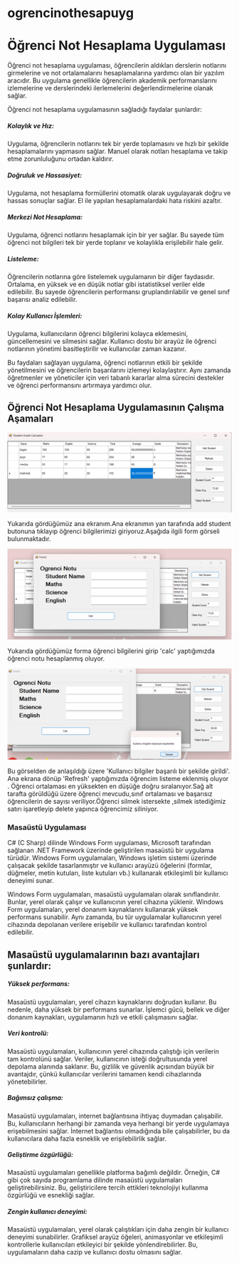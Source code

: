 # ogrencinothesapuyg
<h1>Öğrenci Not Hesaplama Uygulaması</h1>

Öğrenci not hesaplama uygulaması, öğrencilerin aldıkları derslerin notlarını girmelerine ve not ortalamalarını hesaplamalarına yardımcı olan bir yazılım aracıdır. Bu uygulama genellikle öğrencilerin akademik performanslarını izlemelerine ve derslerindeki ilerlemelerini değerlendirmelerine olanak sağlar.

Öğrenci not hesaplama uygulamasının sağladığı faydalar şunlardır:

<h5>Kolaylık ve Hız:</h5> Uygulama, öğrencilerin notlarını tek bir yerde toplamasını ve hızlı bir şekilde hesaplamalarını yapmasını sağlar. Manuel olarak notları hesaplama ve takip etme zorunluluğunu ortadan kaldırır.

<h5>Doğruluk ve Hassasiyet:</h5> Uygulama, not hesaplama formüllerini otomatik olarak uygulayarak doğru ve hassas sonuçlar sağlar. El ile yapılan hesaplamalardaki hata riskini azaltır.

<h5>Merkezi Not Hesaplama:</h5>
Uygulama, öğrenci notlarını hesaplamak için bir yer sağlar. Bu sayede tüm öğrenci not bilgileri tek bir yerde toplanır ve kolaylıkla erişilebilir hale gelir.

<h5>Listeleme:</h5>
Öğrencilerin notlarına göre listelemek uygulamanın bir diğer faydasıdır. Ortalama, en yüksek ve en düşük notlar gibi istatistiksel veriler elde edilebilir. Bu sayede öğrencilerin performansı gruplandırılabilir ve genel sınıf başarısı analiz edilebilir.

<h5>Kolay Kullanıcı İşlemleri:</h5>
Uygulama, kullanıcıların öğrenci bilgilerini kolayca eklemesini, güncellemesini ve silmesini sağlar. Kullanıcı dostu bir arayüz ile öğrenci notlarının yönetimi basitleştirilir ve kullanıcılar zaman kazanır.

Bu faydaları sağlayan uygulama, öğrenci notlarının etkili bir şekilde yönetilmesini ve öğrencilerin başarılarını izlemeyi kolaylaştırır. Aynı zamanda öğretmenler ve yöneticiler için veri tabanlı kararlar alma sürecini destekler ve öğrenci performansını artırmaya yardımcı olur.



<h2>Öğrenci Not Hesaplama Uygulamasının Çalışma Aşamaları</h2>


<div align="center"><img src="https://github.com/dmedya/ogrencinothesapuyg/blob/main/anaekran.png" width="auto"></div>

Yukarıda gördüğümüz ana ekranım.Ana ekranımın yan tarafında add student butonuna tıklayıp öğrenci bilgilerimizi giriyoruz.Aşağıda ilgili form görseli bulunmaktadır.


<div align="center"><img src = "https://github.com/dmedya/ogrencinothesapuyg/blob/main/anaekran1.png" width="auto"></div>

 Yukarıda gördüğümüz forma öğrenci bilgilerini girip 'calc' yaptığımızda öğrenci notu hesaplanmış oluyor.


<div align="center"><img src = "https://github.com/dmedya/ogrencinothesapuyg/blob/main/anaekran2.png" width="auto"></div>

 Bu görselden de anlaşıldığı üzere 'Kullanıcı bilgiler başarılı bir şekilde girildi'. Ana ekrana dönüp 'Refresh' yaptığımızda öğrencim listeme eklenmiş oluyor .
 Öğrenci ortalaması en yüksekten en düşüğe doğru sıralanıyor.Sağ alt tarafta görüldüğü üzere öğrenci mevcudu,sınıf ortalaması ve başarısız öğrencilerin de sayısı veriliyor.Öğrenci silmek istersekte ,silmek istediğimiz satırı işaretleyip delete yapınca öğrencimiz siliniyor.







<!-- 
<h2>Bu Projeyi Nasıl Yaptım?</h2>


//Öncelikle Visual Studio 2022 kod programını kullandım bu projem için. Programı açıp ordan windows form uygulaması ile bir proje oluşturuyoruz. Form oluşturma //aşamaları aşağıdaki gibidir.

//<div align="center"><img src = "https://github.com/dmedya/ogrencinothesapuyg/blob/main/projeolu%C5%9Ftur.png" width="800" height="700"></div>

//<div align="center"><img src = "https://github.com/dmedya/ogrencinothesapuyg/blob/main/formsec.png " width="800" height="700"></div>

//<div align="center"><img src = "https://github.com/dmedya/ogrencinothesapuyg/blob/main/form1.png" width="800" height="700"></div>

//Araç kutusunda kısmında "GroupBoxu" bulup formumumuzda konumlandırıyoruz .Ardından sol altta özellikler kısmında text kısmında Form1 ismini de  Student Grade Calculator olarak değiştirip araç kutusunda  "label" ekleyip, konumlandırıp text kısmını düzenleyip Student Name ,Matematik...vb kısımları ekliyoruz.

//"GroupBox" kısımlarını ekleyip "label"larımıza metin kutusu oluşturmuş oluyoruz."GroupBox"larımıza isim veriyoruz örneğin student name için oluşturduğumuz //"GroupBox"'a txtStudentname ismini atadık mesela . Diğer "GroupBoxlarımızı" da aynı şekil halletmemiz gerekiyor hallettikten sonra kod kısmına geçiyoruz

//<div align="center"><img src ="https://github.com/dmedya/ogrencinothesapuyg/blob/main/ilkad%C4%B1m.png" width="800" height="700"></div>

//<h2>Kod Kısmı</h2>

//Bu kod bloğu, bir butona tıklandığında çalışacak bir olay işleyicisidir. Bu olay işleyicisi, öğrencinin matematik, İngilizce ve fen derslerinde aldığı notları //alır, toplamını ve ortalamasını hesaplar ve ardından öğrencinin notuna göre bir harf notu ve açıklama belirler.
-->
<h3> Masaüstü Uygulaması </h3>
  C# (C Sharp) dilinde Windows Form uygulaması, Microsoft tarafından sağlanan .NET Framework üzerinde geliştirilen masaüstü bir uygulama türüdür. Windows Form uygulamaları, Windows işletim sistemi üzerinde çalışacak şekilde tasarlanmıştır ve kullanıcı arayüzü öğelerini (formlar, düğmeler, metin kutuları, liste kutuları vb.) kullanarak etkileşimli bir kullanıcı deneyimi sunar.

Windows Form uygulamaları, masaüstü uygulamaları olarak sınıflandırılır. Bunlar, yerel olarak çalışır ve kullanıcının yerel cihazına yüklenir. Windows Form uygulamaları, yerel donanım kaynaklarını kullanarak yüksek performans sunabilir. Aynı zamanda, bu tür uygulamalar kullanıcının yerel cihazında depolanan verilere erişebilir ve kullanıcı tarafından kontrol edilebilir.


<h2>Masaüstü uygulamalarının bazı avantajları şunlardır: </h2>

<h5>Yüksek performans:</h5> Masaüstü uygulamaları, yerel cihazın kaynaklarını doğrudan kullanır. Bu nedenle, daha yüksek bir performans sunarlar. İşlemci gücü, bellek ve diğer donanım kaynakları, uygulamanın hızlı ve etkili çalışmasını sağlar.

<h5>Veri kontrolü:</h5> Masaüstü uygulamaları, kullanıcının yerel cihazında çalıştığı için verilerin tam kontrolünü sağlar. Veriler, kullanıcının isteği doğrultusunda yerel depolama alanında saklanır. Bu, gizlilik ve güvenlik açısından büyük bir avantajdır, çünkü kullanıcılar verilerini tamamen kendi cihazlarında yönetebilirler.

<h5>Bağımsız çalışma:</h5> Masaüstü uygulamaları, internet bağlantısına ihtiyaç duymadan çalışabilir. Bu, kullanıcıların herhangi bir zamanda veya herhangi bir yerde uygulamaya erişebilmesini sağlar. İnternet bağlantısı olmadığında bile çalışabilirler, bu da kullanıcılara daha fazla esneklik ve erişilebilirlik sağlar.

<h5>Geliştirme özgürlüğü:</h5> Masaüstü uygulamaları genellikle platforma bağımlı değildir. Örneğin, C# gibi çok sayıda programlama dilinde masaüstü uygulamaları geliştirebilirsiniz. Bu, geliştiricilere tercih ettikleri teknolojiyi kullanma özgürlüğü ve esnekliği sağlar.

<h5>Zengin kullanıcı deneyimi:</h5> Masaüstü uygulamaları, yerel olarak çalıştıkları için daha zengin bir kullanıcı deneyimi sunabilirler. Grafiksel arayüz öğeleri, animasyonlar ve etkileşimli kontrollerle kullanıcıları etkileyici bir şekilde yönlendirebilirler. Bu, uygulamaların daha cazip ve kullanıcı dostu olmasını sağlar.


          



       

       




